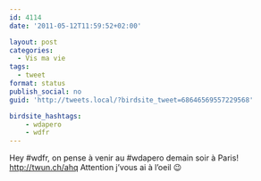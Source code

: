 ```yaml
---
id: 4114
date: '2011-05-12T11:59:52+02:00'

layout: post
categories:
  - Vis ma vie
tags:
  - tweet
format: status
publish_social: no
guid: 'http://tweets.local/?birdsite_tweet=68646569557229568'

birdsite_hashtags:
    - wdapero
    - wdfr
---
```


Hey #wdfr, on pense à venir au #wdapero demain soir à Paris! http://twun.ch/ahq Attention j’vous ai à l’oeil 😉